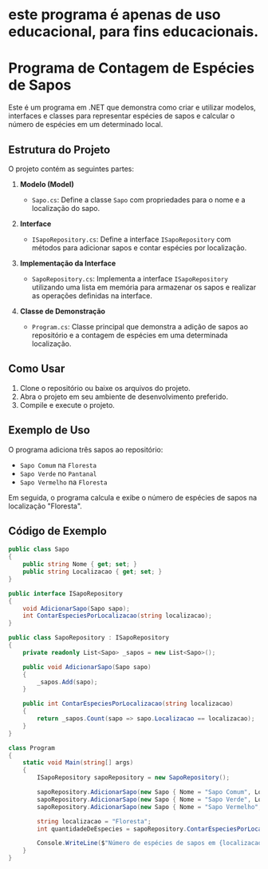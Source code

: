 # este programa é apenas de uso educacional, para fins educacionais.

# Programa de Contagem de Espécies de Sapos

Este é um programa em .NET que demonstra como criar e utilizar modelos, interfaces e classes para representar espécies de sapos e calcular o número de espécies em um determinado local.

## Estrutura do Projeto

O projeto contém as seguintes partes:

1. **Modelo (Model)**
   - `Sapo.cs`: Define a classe `Sapo` com propriedades para o nome e a localização do sapo.

2. **Interface**
   - `ISapoRepository.cs`: Define a interface `ISapoRepository` com métodos para adicionar sapos e contar espécies por localização.

3. **Implementação da Interface**
   - `SapoRepository.cs`: Implementa a interface `ISapoRepository` utilizando uma lista em memória para armazenar os sapos e realizar as operações definidas na interface.

4. **Classe de Demonstração**
   - `Program.cs`: Classe principal que demonstra a adição de sapos ao repositório e a contagem de espécies em uma determinada localização.

## Como Usar

1. Clone o repositório ou baixe os arquivos do projeto.
2. Abra o projeto em seu ambiente de desenvolvimento preferido.
3. Compile e execute o projeto.

## Exemplo de Uso

O programa adiciona três sapos ao repositório:

- `Sapo Comum` na `Floresta`
- `Sapo Verde` no `Pantanal`
- `Sapo Vermelho` na `Floresta`

Em seguida, o programa calcula e exibe o número de espécies de sapos na localização "Floresta".

## Código de Exemplo

```csharp
public class Sapo
{
    public string Nome { get; set; }
    public string Localizacao { get; set; }
}

public interface ISapoRepository
{
    void AdicionarSapo(Sapo sapo);
    int ContarEspeciesPorLocalizacao(string localizacao);
}

public class SapoRepository : ISapoRepository
{
    private readonly List<Sapo> _sapos = new List<Sapo>();

    public void AdicionarSapo(Sapo sapo)
    {
        _sapos.Add(sapo);
    }

    public int ContarEspeciesPorLocalizacao(string localizacao)
    {
        return _sapos.Count(sapo => sapo.Localizacao == localizacao);
    }
}

class Program
{
    static void Main(string[] args)
    {
        ISapoRepository sapoRepository = new SapoRepository();

        sapoRepository.AdicionarSapo(new Sapo { Nome = "Sapo Comum", Localizacao = "Floresta" });
        sapoRepository.AdicionarSapo(new Sapo { Nome = "Sapo Verde", Localizacao = "Pantanal" });
        sapoRepository.AdicionarSapo(new Sapo { Nome = "Sapo Vermelho", Localizacao = "Floresta" });

        string localizacao = "Floresta";
        int quantidadeDeEspecies = sapoRepository.ContarEspeciesPorLocalizacao(localizacao);

        Console.WriteLine($"Número de espécies de sapos em {localizacao}: {quantidadeDeEspecies}");
    }
}
